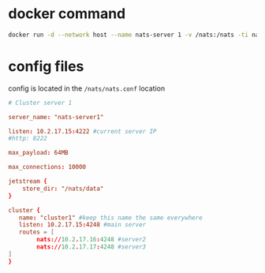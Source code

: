 # docker command 

```bash
docker run -d --network host --name nats-server 1 -v /nats:/nats -ti nats:latest -config /nats/nats.conf
```

# config files 
config is located in the `/nats/nats.conf` location 

```conf
# Cluster server 1

server_name: "nats-server1"

listen: 10.2.17.15:4222 #current server IP
#http: 8222

max_payload: 64MB

max_connections: 10000

jetstream {
	store_dir: "/nats/data"
}

cluster {
   name: "cluster1" #keep this name the same everywhere
   listen: 10.2.17.15:4248 #main server
   routes = [
		nats://10.2.17.16:4248 #server2
        nats://10.2.17.17:4248 #server3
]
}
```